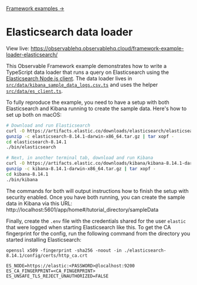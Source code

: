 [Framework examples →](../)

# Elasticsearch data loader

View live: <https://observablehq.observablehq.cloud/framework-example-loader-elasticsearch/>

This Observable Framework example demonstrates how to write a TypeScript data loader that runs a query on Elasticsearch using the [Elasticsearch Node.js client](https://www.elastic.co/guide/en/elasticsearch/client/javascript-api/current/index.html). The data loader lives in [`src/data/kibana_sample_data_logs.csv.ts`](./src/data/kibana_sample_data_logs.csv.ts) and uses the helper [`src/data/es_client.ts`](./src/data/es_client.ts).

To fully reproduce the example, you need to have a setup with both Elasticsearch and Kibana running to create the sample data. Here's how to set up both on macOS:

```bash
# Download and run Elasticsearch
curl -O https://artifacts.elastic.co/downloads/elasticsearch/elasticsearch-8.14.1-darwin-x86_64.tar.gz
gunzip -c elasticsearch-8.14.1-darwin-x86_64.tar.gz | tar xopf -
cd elasticsearch-8.14.1
./bin/elasticsearch

# Next, in another terminal tab, download and run Kibana
curl -O https://artifacts.elastic.co/downloads/kibana/kibana-8.14.1-darwin-x86_64.tar.gz
gunzip -c kibana-8.14.1-darwin-x86_64.tar.gz | tar xopf -
cd kibana-8.14.1
./bin/kibana
```

The commands for both will output instructions how to finish the setup with security enabled. Once you have both running, you can create the sample data in Kibana via this URL: http://localhost:5601/app/home#/tutorial_directory/sampleData

Finally, create the `.env` file with the credentials shared for the user `elastic` that were logged when starting Elasticsearch like this. To get the CA fingerprint for the config, run the following command from the directory you started installing Elasticsearch:

```
openssl x509 -fingerprint -sha256 -noout -in ./elasticsearch-8.14.1/config/certs/http_ca.crt
```

```
ES_NODE=https://elastic:<PASSWORD>@localhost:9200
ES_CA_FINGERPRINT=<CA_FINGERPRINT>
ES_UNSAFE_TLS_REJECT_UNAUTHORIZED=FALSE
```
